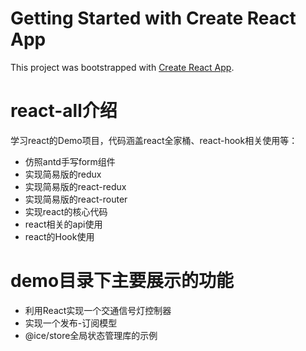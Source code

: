 # Getting Started with Create React App
This project was bootstrapped with [Create React App](https://github.com/facebook/create-react-app).

# react-all介绍
学习react的Demo项目，代码涵盖react全家桶、react-hook相关使用等：
* 仿照antd手写form组件
* 实现简易版的redux
* 实现简易版的react-redux
* 实现简易版的react-router
* 实现react的核心代码
* react相关的api使用
* react的Hook使用

# demo目录下主要展示的功能
* 利用React实现一个交通信号灯控制器
* 实现一个发布-订阅模型
* @ice/store全局状态管理库的示例

